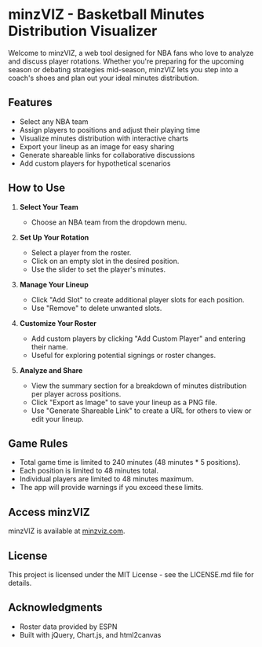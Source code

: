 # minzVIZ - Basketball Minutes Distribution Visualizer

Welcome to minzVIZ, a web tool designed for NBA fans who love to analyze and discuss player rotations. Whether you're preparing for the upcoming season or debating strategies mid-season, minzVIZ lets you step into a coach's shoes and plan out your ideal minutes distribution.

## Features

- Select any NBA team
- Assign players to positions and adjust their playing time
- Visualize minutes distribution with interactive charts
- Export your lineup as an image for easy sharing
- Generate shareable links for collaborative discussions
- Add custom players for hypothetical scenarios

## How to Use

1. **Select Your Team**
   - Choose an NBA team from the dropdown menu.

2. **Set Up Your Rotation**
   - Select a player from the roster.
   - Click on an empty slot in the desired position.
   - Use the slider to set the player's minutes.

3. **Manage Your Lineup**
   - Click "Add Slot" to create additional player slots for each position.
   - Use "Remove" to delete unwanted slots.

4. **Customize Your Roster**
   - Add custom players by clicking "Add Custom Player" and entering their name.
   - Useful for exploring potential signings or roster changes.

5. **Analyze and Share**
   - View the summary section for a breakdown of minutes distribution per player across positions.
   - Click "Export as Image" to save your lineup as a PNG file.
   - Use "Generate Shareable Link" to create a URL for others to view or edit your lineup.

## Game Rules

- Total game time is limited to 240 minutes (48 minutes * 5 positions).
- Each position is limited to 48 minutes total.
- Individual players are limited to 48 minutes maximum.
- The app will provide warnings if you exceed these limits.

## Access minzVIZ

minzVIZ is available at [minzviz.com](https://minzviz.com).

## License

This project is licensed under the MIT License - see the LICENSE.md file for details.

## Acknowledgments

- Roster data provided by ESPN
- Built with jQuery, Chart.js, and html2canvas